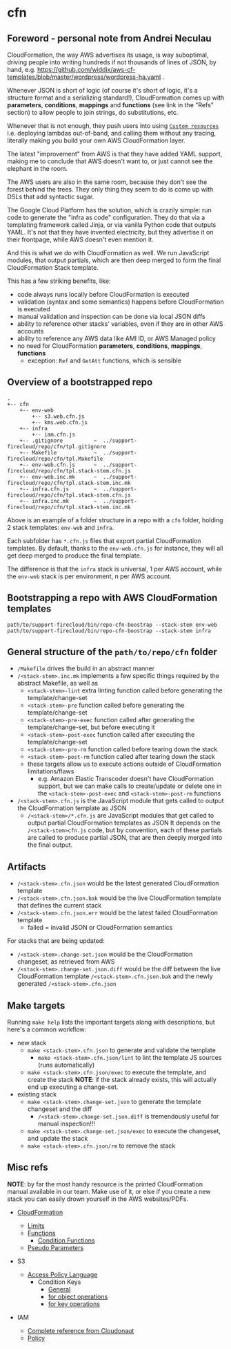 # cfn

## Foreword - personal note from Andrei Neculau

CloudFormation, the way AWS advertises its usage, is way suboptimal, driving
people into writing hundreds if not thousands of lines of JSON, by hand, e.g.
https://github.com/widdix/aws-cf-templates/blob/master/wordpress/wordpress-ha.yaml .

Whenever JSON is short of logic
(of course it's short of logic, it's a structure format and a serializing standard!),
CloudFormation comes up with **parameters**, **conditions**, **mappings** and **functions** (see link in the "Refs" section)
to allow people to join strings, do substitutions, etc.

Whenever that is not enough, they push users into using [`Custom resources`](https://docs.aws.amazon.com/AWSCloudFormation/latest/UserGuide/template-custom-resources.html)
i.e. deploying lambdas out-of-band, and calling them without any tracing,
literally making you build your own AWS CloudFormation layer.

The latest "improvement" from AWS is that they have added YAML support, making me to conclude that
AWS doesn't want to, or just cannot see the elephant in the room.

The AWS users are also in the same room, because they don't see the forest behind the trees.
They only thing they seem to do is come up with DSLs that add syntactic sugar.

The Google Cloud Platform has the solution, which is crazily simple:
run code to generate the "infra as code" configuration.
They do that via a templating framework called Jinja,
or via vanilla Python code that outputs YAML.
It's not that they have invented electricity, but they advertise it on their frontpage,
while AWS doesn't even mention it.

And this is what we do with CloudFormation as well.
We run JavaScript modules, that output partials,
which are then deep merged to form the final CloudFormation Stack template.

This has a few striking benefits, like:

* code always runs locally before CloudFormation is executed
* validation (syntax and some semantics) happens before CloudFormation is executed
* manual validation and inspection can be done via local JSON diffs
* ability to reference other stacks' variables, even if they are in other AWS accounts
* ability to reference any AWS data like AMI ID, or AWS Managed policy
* no need for CloudFormation **parameters**, **conditions**, **mappings**, **functions**
  * exception: `Ref` and `GetAtt` functions, which is sensible


## Overview of a bootstrapped repo

```
.
+-- cfn
    +-- env-web
        +-- s3.web.cfn.js
        +-- kms.web.cfn.js
    +-- infra
        +-- iam.cfn.js
    +-- .gitignore          ~  ../support-firecloud/repo/cfn/tpl.gitignore
    +-- Makefile            ~  ../support-firecloud/repo/cfn/tpl.Makefile
    +-- env-web.cfn.js      ~  ../support-firecloud/repo/cfn/tpl.stack-stem.cfn.js
    +-- env-web.inc.mk      ~  ../support-firecloud/repo/cfn/tpl.stack-stem.inc.mk
    +-- infra.cfn.js        ~  ../support-firecloud/repo/cfn/tpl.stack-stem.cfn.js
    +-- infra.inc.mk        ~  ../support-firecloud/repo/cfn/tpl.stack-stem.inc.mk
```

Above is an example of a folder structure in a repo with a `cfn` folder,
holding 2 stack templates: `env-web` and `infra`.

Each subfolder has `*.cfn.js` files that export partial CloudFormation templates.
By default, thanks to the `env-web.cfn.js` for instance,
they will all get deep merged to produce the final template.

The difference is that the `infra` stack is universal, 1 per AWS account,
while the `env-web` stack is per environment, n per AWS account.


## Bootstrapping a repo with AWS CloudFormation templates

```shell
path/to/support-firecloud/bin/repo-cfn-boostrap --stack-stem env-web
path/to/support-firecloud/bin/repo-cfn-boostrap --stack-stem infra
```


## General structure of the `path/to/repo/cfn` folder

* `/Makefile` drives the build in an abstract manner
* `/<stack-stem>.inc.mk` implements a few specific things required by the abstract Makefile, as well as
  * `<stack-stem>-lint` extra linting function called before generating the template/change-set
  * `<stack-stem>-pre` function called before generating the template/change-set
  * `<stack-stem>-pre-exec` function called after generating the template/change-set, but before executing it
  * `<stack-stem>-post-exec` function called after executing the template/change-set
  * `<stack-stem>-pre-rm` function called before tearing down the stack
  * `<stack-stem>-post-rm` function called after tearing down the stack
  * these targets allow us to execute actions outside of CloudFormation limitations/flaws
    * e.g. Amazon Elastic Transcoder doesn't have CloudFormation support, but we can make calls
      to create/update or delete one in the `<stack-stem>-post-exec` and `<stack-stem>-post-rm` functions
* `/<stack-stem>.cfn.js` is the JavaScript module that gets called to output the CloudFormation template as JSON
  * `/<stack-stem>/*.cfn.js` are JavaScript modules that get called to output partial CloudFormation templates as JSON
  It depends on the `/<stack-stem>cfn.js` code,
  but by convention, each of these partials are called to produce partial JSON,
  that are then deeply merged into the final output.


## Artifacts

* `/<stack-stem>.cfn.json` would be the latest generated CloudFormation template
* `/<stack-stem>.cfn.json.bak` would be the live CloudFormation template that defines the current stack
* `/<stack-stem>.cfn.json.err` would be the latest failed CloudFormation template
  * failed = invalid JSON or CloudFormation semantics

For stacks that are being updated:

* `/<stack-stem>.change-set.json` would be the CloudFormation changeset, as retrieved from AWS
* `/<stack-stem>.change-set.json.diff` would be the diff between
  the live CloudFormation template `/<stack-stem>.cfn.json.bak` and the newly generated `/<stack-stem>.cfn.json`


## Make targets

Running `make help` lists the important targets along with descriptions,
but here's a common workflow:

* new stack
  * `make <stack-stem>.cfn.json` to generate and validate the template
    * `make <stack-stem>.cfn.json/lint` to lint the template JS sources (runs automatically)
  * `make <stack-stem>.cfn.json/exec` to execute the template, and create the stack
  **NOTE**: if the stack already exists, this will actually end up executing a change-set.
* existing stack
  * `make <stack-stem>.change-set.json` to generate the template changeset and the diff
    * `/<stack-stem>.change-set.json.diff` is tremendously useful for manual inspection!!!
  * `make <stack-stem>.change-set.json/exec` to execute the changeset, and update the stack
  * `make <stack-stem>.cfn.json/rm` to remove the stack


## Misc refs

**NOTE**: by far the most handy resource is the printed CloudFormation manual available in our team.
Make use of it, or else if you create a new stack you can easily drown yourself in the AWS websites/PDFs.

* [CloudFormation](https://aws.amazon.com/documentation/cloudformation/)
  * [Limits](http://docs.aws.amazon.com/AWSCloudFormation/latest/UserGuide/cloudformation-limits.html)
  * [Functions](http://docs.aws.amazon.com/AWSCloudFormation/latest/UserGuide/intrinsic-function-reference.html)
    * [Condition Functions](http://docs.aws.amazon.com/AWSCloudFormation/latest/UserGuide/intrinsic-function-reference-conditions.html)
  * [Pseudo Parameters](http://docs.aws.amazon.com/AWSCloudFormation/latest/UserGuide/pseudo-parameter-reference.html)

* S3
  * [Access Policy Language](http://docs.aws.amazon.com/AmazonS3/latest/dev/amazon-s3-policy-keys.html)
    * Condition Keys
      * [General](http://docs.aws.amazon.com/IAM/latest/UserGuide/reference_policies_elements.html#AvailableKeys)
      * [for object operations](http://docs.aws.amazon.com/AmazonS3/latest/dev/amazon-s3-policy-keys.html#object-keys-in-amazon-s3-policies)
      * [for key operations](http://docs.aws.amazon.com/AmazonS3/latest/dev/amazon-s3-policy-keys.html#bucket-keys-in-amazon-s3-policies)

* IAM
  * [Complete reference from Cloudonaut](https://iam.cloudonaut.io/)
  * [Policy](http://docs.aws.amazon.com/IAM/latest/UserGuide/reference_policies_elements.html)
